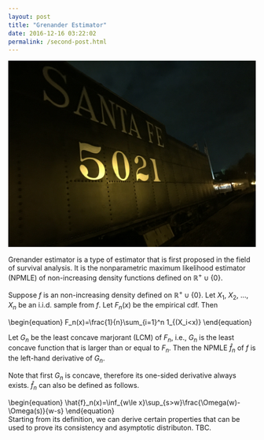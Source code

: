 ```yaml
---
layout: post
title: "Grenander Estimator"
date: 2016-12-16 03:22:02
permalink: /second-post.html
---
```


<span class="image featured"><img src="/images/pic05.JPG" alt=""></span>


Grenander estimator is a type of estimator that is first proposed in the field of survival analysis. It is the nonparametric maximum likelihood estimator (NPMLE) of non-increasing density functions defined on <span>$\mathbb{R}^+\cup \{0\}$</span>.

Suppose $f$ is an non-increasing density defined on <span>$\mathbb{R}^+\cup \{0\}$</span>. Let $X_1$, $X_2$, $\ldots$, $X_n$ be an i.i.d. sample from $f$. Let $F_n(x)$ be the empirical cdf. Then

\begin{equation}
F_n(x)=\frac{1}{n}\sum_{i=1}^n 1_{(X_i<x)}
\end{equation}

Let $G_n$ be the least concave marjorant (LCM) of $F_n$, i.e., $G_n$ is the least concave function that is larger than or equal to $F_n$. Then the NPMLE $\hat{f}_n$ of $f$ is the left-hand derivative of $G_n$. 

Note that first $G_n$ is concave, therefore its one-sided derivative always exists. $\hat{f}_n$ can also be defined as follows.
<div>
\begin{equation}
\hat{f}_n(x)=\inf_{w\le x}\sup_{s>w}\frac{\Omega(w)-\Omega(s)}{w-s}
\end{equation}
</div>
Starting from its definition, we can derive certain properties that can be used to prove its consistency and asymptotic distributon. TBC.
